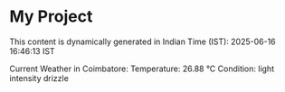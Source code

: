 # My Project

This content is dynamically generated in Indian Time (IST): 2025-06-16 16:46:13 IST


Current Weather in Coimbatore:
Temperature: 26.88 °C
Condition: light intensity drizzle
